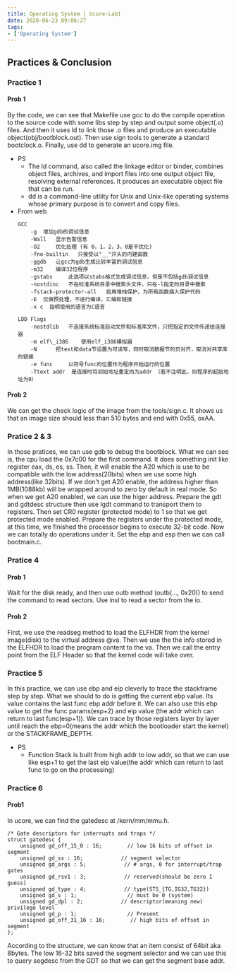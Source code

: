 ```yaml
---
title: Operating System | Ucore-Lab1
date: 2020-06-23 09:06:27
tags:
- ['Operating System']
---
```


## Practices & Conclusion

### Practice 1

#### Prob 1
By the code, we can see that Makefile use gcc to do the compile operation to the source code with some libs step by step and output some object(.o) files. And then it uses ld to link those .o files and produce an executable object(obj/bootblock.out). Then use sign tools to generate a standard bootclock.o. Finally, use dd to generate an ucore.img file.
- PS
    - The ld command, also called the linkage editor or binder, combines object files, archives, and import files into one output object file, resolving external references. It produces an executable object file that can be run.
    - dd is a command-line utility for Unix and Unix-like operating systems whose primary purpose is to convert and copy files.
- From web
    ```
    GCC
        -g  增加gdb的调试信息
        -Wall   显示告警信息
        -O2     优化处理 (有 0，1，2，3，0是不优化)
        -fno-builtin   只接受以"__"开头的内建函数
        -ggdb   让gcc为gdb生成比较丰富的调试信息
        -m32    编译32位程序
        -gstabs     此选项以stabs格式生成调试信息，但是不包括gdb调试信息
        -nostdinc   不在标准系统目录中搜索头文件，只在-l指定的目录中搜索
        -fstack-protector-all   启用堆栈保护，为所有函数插入保护代码
        -E  仅做预处理，不进行编译，汇编和链接
        -x c  指明使用的语言为C语言

    LDD Flags
        -nostdlib   不连接系统标准启动文件和标准库文件，只把指定的文件传递给连接器
        -m elf\_i386    使用elf_i386模拟器
        -N      把text和data节设置为可读写，同时取消数据节的页对齐，取消对共享库的链接
        -e func     以符号func的位置作为程序开始运行的位置
        -Ttext addr  是连接时将初始地址重定向为addr （若不注明此，则程序的起始地址为0）

    ```

#### Prob 2
We can get the check logic of the image from the tools/sign.c. It shows us that an image size should less than 510 bytes and end with 0x55, oxAA.

### Pratice 2 & 3
In those pratices, we can use gdb to debug the bootblock. What we can see is, the cpu load the 0x7c00 for the first command. It does something init like register eax, ds, es, ss. Then, it will enable the A20 which is use to be compatible with the low address(20bits) when we use some high address(like 32bits). If we don't get A20 enable, the address higher than 1MB(1088kb) will be wrapped around to zero by default in real mode. So when we get A20 enabled, we can use the higer address. Prepare the gdt and gdtdesc structure then use lgdt command to transport them to registers. Then set CR0 register (protected mode) to 1 so that we get protected mode enabled. Prepare the registers under the protected mode, at this time, we finished the processor begins to execute 32-bit code. Now we can totally do operations under it. Set the ebp and esp then we can call bootmain.c.

### Pratice 4

#### Prob 1
Wait for the disk ready, and then use outb method (outb(..., 0x20)) to send the command to read sectors. Use insl to read a sector from the io.

#### Prob 2
First, we use the readseg method to load the ELFHDR from the kernel image(disk) to the virtual address @va. Then we use the the info stored in the ELFHDR to load the program content to the va. Then we call the entry point from the ELF Header so that the kernel code will take over.

### Practice 5
In this practice, we can use ebp and eip cleverly to trace the stackframe step by step. What we should to do is getting the current ebp value. Its value contains the last func ebp addr before it. We can also use this ebp value to get the func params(esp+2) and eip value (the addr which can return to last func(esp+1)). We can trace by those registers layer by layer until reach the ebp=0(means the addr which the bootloader start the kernel) or the STACKFRAME_DEPTH.
- PS
    - Function Stack is built from high addr to low addr, so that we can use like esp+1 to get the last eip value(the addr which can return to last func to go on the processing)

### Practice 6

#### Prob1
In ucore, we can find the gatedesc at /kern/mm/mmu.h.
```
/* Gate descriptors for interrupts and traps */
struct gatedesc {
    unsigned gd_off_15_0 : 16;        // low 16 bits of offset in segment
    unsigned gd_ss : 16;            // segment selector
    unsigned gd_args : 5;            // # args, 0 for interrupt/trap gates
    unsigned gd_rsv1 : 3;            // reserved(should be zero I guess)
    unsigned gd_type : 4;            // type(STS_{TG,IG32,TG32})
    unsigned gd_s : 1;                // must be 0 (system)
    unsigned gd_dpl : 2;            // descriptor(meaning new) privilege level
    unsigned gd_p : 1;                // Present
    unsigned gd_off_31_16 : 16;        // high bits of offset in segment
};
```
According to the structure, we can know that an item consist of 64bit aka 8bytes.
The low 16-32 bits saved the segment selector and we can use this to query segdesc from the GDT so that we can get the segment base addr.
